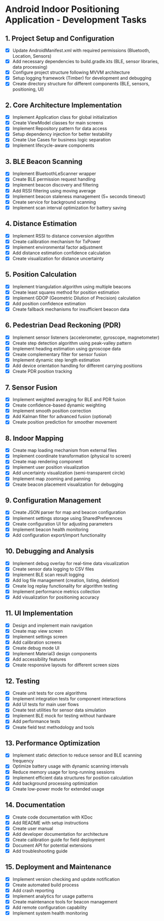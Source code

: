 # Android Indoor Positioning Application - Development Tasks

## 1. Project Setup and Configuration

- [x] Update AndroidManifest.xml with required permissions (Bluetooth, Location, Sensors)
- [x] Add necessary dependencies to build.gradle.kts (BLE, sensor libraries, data processing)
- [x] Configure project structure following MVVM architecture
- [x] Setup logging framework (Timber) for development and debugging
- [x] Create directory structure for different components (BLE, sensors, positioning, UI)

## 2. Core Architecture Implementation

- [x] Implement Application class for global initialization
- [x] Create ViewModel classes for main screens
- [x] Implement Repository pattern for data access
- [x] Setup dependency injection for better testability
- [x] Create Use Cases for business logic separation
- [x] Implement lifecycle-aware components

## 3. BLE Beacon Scanning

- [x] Implement BluetoothLeScanner wrapper
- [x] Create BLE permission request handling
- [x] Implement beacon discovery and filtering
- [x] Add RSSI filtering using moving average
- [x] Implement beacon staleness management (5+ seconds timeout)
- [x] Create service for background scanning
- [x] Implement scan interval optimization for battery saving

## 4. Distance Estimation

- [x] Implement RSSI to distance conversion algorithm
- [x] Create calibration mechanism for TxPower
- [x] Implement environmental factor adjustment
- [x] Add distance estimation confidence calculation
- [x] Create visualization for distance uncertainty

## 5. Position Calculation

- [x] Implement triangulation algorithm using multiple beacons
- [x] Create least squares method for position estimation
- [x] Implement GDOP (Geometric Dilution of Precision) calculation
- [x] Add position confidence estimation
- [x] Create fallback mechanisms for insufficient beacon data

## 6. Pedestrian Dead Reckoning (PDR)

- [x] Implement sensor listeners (accelerometer, gyroscope, magnetometer)
- [x] Create step detection algorithm using peak-valley pattern
- [x] Implement heading estimation using gyroscope data
- [x] Create complementary filter for sensor fusion
- [x] Implement dynamic step length estimation
- [x] Add device orientation handling for different carrying positions
- [x] Create PDR position tracking

## 7. Sensor Fusion

- [x] Implement weighted averaging for BLE and PDR fusion
- [x] Create confidence-based dynamic weighting
- [x] Implement smooth position correction
- [x] Add Kalman filter for advanced fusion (optional)
- [x] Create position prediction for smoother movement

## 8. Indoor Mapping

- [x] Create map loading mechanism from external files
- [x] Implement coordinate transformation (physical to screen)
- [x] Create map rendering component
- [x] Implement user position visualization
- [x] Add uncertainty visualization (semi-transparent circle)
- [x] Implement map zooming and panning
- [x] Create beacon placement visualization for debugging

## 9. Configuration Management

- [x] Create JSON parser for map and beacon configuration
- [x] Implement settings storage using SharedPreferences
- [x] Create configuration UI for adjusting parameters
- [x] Implement beacon health monitoring
- [x] Add configuration export/import functionality

## 10. Debugging and Analysis

- [x] Implement debug overlay for real-time data visualization
- [x] Create sensor data logging to CSV files
- [x] Implement BLE scan result logging
- [x] Add log file management (creation, listing, deletion)
- [x] Create log replay functionality for algorithm testing
- [x] Implement performance metrics collection
- [x] Add visualization for positioning accuracy

## 11. UI Implementation

- [x] Design and implement main navigation
- [x] Create map view screen
- [x] Implement settings screen
- [x] Add calibration screens
- [x] Create debug mode UI
- [x] Implement Material3 design components
- [x] Add accessibility features
- [x] Create responsive layouts for different screen sizes

## 12. Testing

- [x] Create unit tests for core algorithms
- [x] Implement integration tests for component interactions
- [x] Add UI tests for main user flows
- [x] Create test utilities for sensor data simulation
- [x] Implement BLE mock for testing without hardware
- [x] Add performance tests
- [x] Create field test methodology and tools

## 13. Performance Optimization

- [x] Implement static detection to reduce sensor and BLE scanning frequency
- [x] Optimize battery usage with dynamic scanning intervals
- [x] Reduce memory usage for long-running sessions
- [x] Implement efficient data structures for position calculation
- [x] Add background processing optimization
- [x] Create low-power mode for extended usage

## 14. Documentation

- [x] Create code documentation with KDoc
- [x] Add README with setup instructions
- [x] Create user manual
- [x] Add developer documentation for architecture
- [x] Create calibration guide for field deployment
- [x] Document API for potential extensions
- [x] Add troubleshooting guide

## 15. Deployment and Maintenance

- [x] Implement version checking and update notification
- [x] Create automated build process
- [x] Add crash reporting
- [x] Implement analytics for usage patterns
- [x] Create maintenance tools for beacon management
- [x] Add remote configuration capability
- [x] Implement system health monitoring